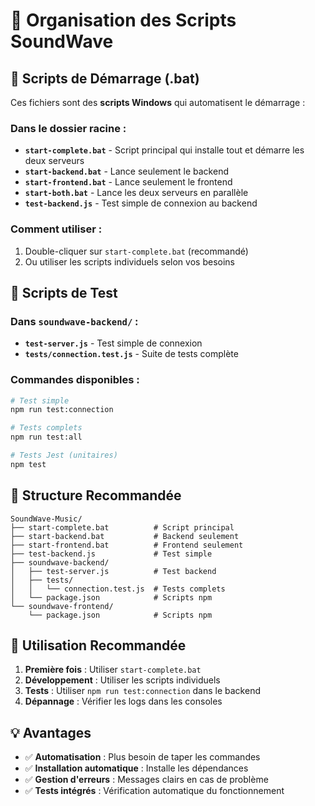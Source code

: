 # 📁 Organisation des Scripts SoundWave

## 🚀 **Scripts de Démarrage (.bat)**

Ces fichiers sont des **scripts Windows** qui automatisent le démarrage :

### Dans le dossier racine :
- **`start-complete.bat`** - Script principal qui installe tout et démarre les deux serveurs
- **`start-backend.bat`** - Lance seulement le backend
- **`start-frontend.bat`** - Lance seulement le frontend
- **`start-both.bat`** - Lance les deux serveurs en parallèle
- **`test-backend.js`** - Test simple de connexion au backend

### Comment utiliser :
1. Double-cliquer sur `start-complete.bat` (recommandé)
2. Ou utiliser les scripts individuels selon vos besoins

## 🧪 **Scripts de Test**

### Dans `soundwave-backend/` :
- **`test-server.js`** - Test simple de connexion
- **`tests/connection.test.js`** - Suite de tests complète

### Commandes disponibles :
```bash
# Test simple
npm run test:connection

# Tests complets
npm run test:all

# Tests Jest (unitaires)
npm test
```

## 📂 **Structure Recommandée**

```
SoundWave-Music/
├── start-complete.bat          # Script principal
├── start-backend.bat           # Backend seulement
├── start-frontend.bat          # Frontend seulement
├── test-backend.js             # Test simple
├── soundwave-backend/
│   ├── test-server.js          # Test backend
│   ├── tests/
│   │   └── connection.test.js  # Tests complets
│   └── package.json            # Scripts npm
└── soundwave-frontend/
    └── package.json            # Scripts npm
```

## 🔧 **Utilisation Recommandée**

1. **Première fois** : Utiliser `start-complete.bat`
2. **Développement** : Utiliser les scripts individuels
3. **Tests** : Utiliser `npm run test:connection` dans le backend
4. **Dépannage** : Vérifier les logs dans les consoles

## 💡 **Avantages**

- ✅ **Automatisation** : Plus besoin de taper les commandes
- ✅ **Installation automatique** : Installe les dépendances
- ✅ **Gestion d'erreurs** : Messages clairs en cas de problème
- ✅ **Tests intégrés** : Vérification automatique du fonctionnement
